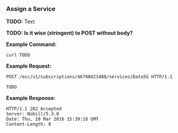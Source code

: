 ### Assign a Service

__TODO:__ Text

__TODO: Is it wise (stringent) to POST without body?__


__Example Command:__
```
curl TODO
```

__Example Request:__
```
POST /ecc/v1/subscriptions/46708421488/services/Data5G HTTP/1.1

TODO
```

__Example Response:__
```
HTTP/1.1 202 Accepted
Server: Nobill/5.3.0
Date: Thu, 10 Mar 2016 15:39:18 GMT
Content-Length: 0
```
